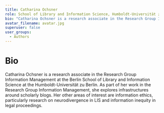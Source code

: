 ```yaml
---
title: Catharina Ochsner
role: School of Library and Information Science, Humboldt-Universität zu Berlin
bio: "Catharina Ochsner is a research associate in the Research Group Information Management at the Berlin School of Library and Information Science at the Humboldt-Universität zu Berlin. As part of her work in the Research Group Information Management, she explores infrastructures around scholarly blogs. Her other areas of interest are information ethics, particularly research on neurodivergence in LIS and information inequity in legal proceedings."
avatar_filename: avatar.jpg
superuser: false
user_groups:
  - Authors
---
```


# Bio
Catharina Ochsner is a research associate in the Research Group Information Management at the Berlin School of Library and Information Science at the Humboldt-Universität zu Berlin. As part of her work in the Research Group Information Management, she explores infrastructures around scholarly blogs. Her other areas of interest are information ethics, particularly research on neurodivergence in LIS and information inequity in legal proceedings.
